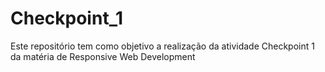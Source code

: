# Checkpoint_1
Este repositório tem como objetivo a realização da atividade Checkpoint 1 da matéria de Responsive Web Development
